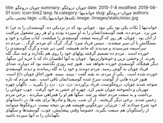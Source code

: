 title: چوپان دروغگو
summary: چوپان دروغگو
date: 2010-7-8
modified: 2018-08-01
icon:  icon-link2
lang: fa
category: خواندنیها
slug: چوپان-دروغگو
authors: مجتبی بنائی
tags: نکته‌ها,خواندنیها,نکات
image: /images/static/misc.jpg

s: خواندنیها | نکات    يکي بود يکي نبود .    چوپاني بود که در نزديکي ده، گوسفندان را به چرا مي برد .    مردم ده، همه گوسفندانشان را به او سپرده بودند و او هر روز مشغول مراقبت از آنان بود .    چوپان،‌ هر روز که گرسنه ميشد، گوسفندي را ميکشت. کباب ميکرد و خود و بستگانش با آن سير ميشدند .    سپس فرياد ميزد: گرگ. گرگ. اي مردم. گرگ ...    مردم ده سرآسيمه ميرسيدند و ميديدند که مانند هميشه، کمي دير شده و گرگ گوسفندي را خورده است .    مردم ده تصميم گرفتند پولهاي خود را روي هم بگذارند و چند سگ گله بخرند. از وحشي ترين و خونخوارترينها .    چوپان به آنها اطمينان داد که با خريد اين سگها، ديگر هيچگاه، گوسفندي خورده نخواهد شد .    هنوز چند روزي نگذشته بود که دوباره، صداي فرياد چوپان به گوش رسيد. مردم دويدند و خود را به گله رساندند و ديدند گوسفندي خورده شده است .    يکي از مردم، به بقيه گفت :    ببينيد. ببينيد. هنوز اجاق چوپان داغ است. هنوز خرده هايي از گوشت سرخ شده گوسفندانمان باقي است .    بقيه مردم که تازه متوجه شدند چوپان، دروغگوست، فرياد برآوردند: دزد. دزد . دزد را بگيريد ...    ناگهان چهره مهربان و دلسوخته چوپان تغيير کرد. چهره اي خشن به خود گرفت . چوب چوپاني را برداشت و به سمت مردم حمله ور شد. سگها هم او را همراهي ميکردند .    برخي مردم زخمي شدند. برخي ديگر گريختند .    از آن شب، پدرها و مادرها براي بچه ها، در داستانهاي خود شرح ميدادند که :    عزيزان. دورغگويي هميشه هم بي نتيجه نيست. دروغگوها ميتوانند از راستگويان هم سبقت بگيرند. خصوصاً وقتي پيشاپيش، چوب، گوسفندها و سگهاي نگهبانتان را به آنها سپرده باشيد